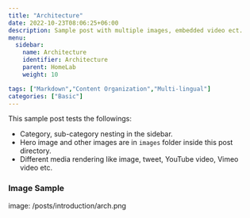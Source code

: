 ```yaml
---
title: "Architecture"
date: 2022-10-23T08:06:25+06:00
description: Sample post with multiple images, embedded video ect.
menu:
  sidebar:
    name: Architecture 
    identifier: Architecture
    parent: HomeLab
    weight: 10

tags: ["Markdown","Content Organization","Multi-lingual"]
categories: ["Basic"]
---
```


This sample post tests the followings:

- Category, sub-category nesting in the sidebar.
- Hero image and other images are in `images` folder inside this post directory.
- Different media rendering like image, tweet, YouTube video, Vimeo video etc.

### Image Sample

image: /posts/introduction/arch.png